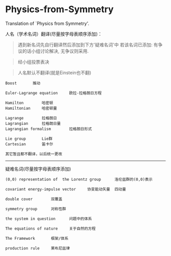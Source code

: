 # Physics-from-Symmetry
Translation of `Physics from Symmetry'.

人名（学术名词）翻译(尽量按字母表顺序添加)：

>遇到新名词先自行翻译然后添加到下方'疑难名词'中
>若该名词已添加: 有争议的话小组讨论解决, 无争议则采用. 


>经小组投票表决

>人名默认不翻译(就是Einstein也不翻)

    Boost       推动
    
    Euler-Lagrange equation     欧拉-拉格朗日方程
    
    Hamilton        哈密顿
    Hamiltonian     哈密顿量
    
    Lagrange        拉格朗日
    Lagrangian      拉格朗日量
    Lagrangian formalism        拉格朗日形式
    
    Lie group       Lie群
    Cartesian       笛卡尔
    
    其它暂且都不翻译，以后统一更改

- - -    

疑难名词(尽量按字母表顺序添加)
    
    (0,0) representation of  the Lorentz group      洛伦兹群的(0,0)表示
    
    covariant energy-impulse vector     协变能动矢量  四动量
    
    double cover        双覆盖
    
    symmetry group      对称性群
    
    the system in question      问题中的体系

    The equations of nature     关于自然的方程
    
    The Framework       框架/体系
    
    production rule     莱布尼兹律
